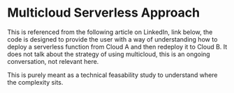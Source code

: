 
# Multicloud Serverless Approach

This is referenced from the following article on LinkedIn, link below, the code is designed to provide the user 
with a way of understanding how to deploy a serverless function from Cloud A and then redeploy it to Cloud B.
It does not talk about the strategy of using multicloud, this is an ongoing conversation, not relevant here. 

This is purely meant as a technical feasability study to understand where the complexity sits.


